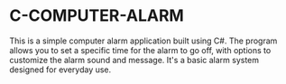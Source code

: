 # C-COMPUTER-ALARM
This is a simple computer alarm application built using C#. The program allows you to set a specific time for the alarm to go off, with options to customize the alarm sound and message. It's a basic alarm system designed for everyday use.
